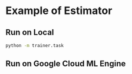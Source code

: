 # Example of Estimator

## Run on Local

```bash
python -m trainer.task
```

## Run on Google Cloud ML Engine

```bash

```
